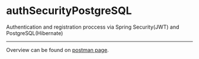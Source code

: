 # authSecurityPostgreSQL
Authentication and registration proccess via Spring Security(JWT) and PostgreSQL(Hibernate) 
***
Overview can be found on [postman page](https://documenter.getpostman.com/view/12920609/Tz5jeLFs).
